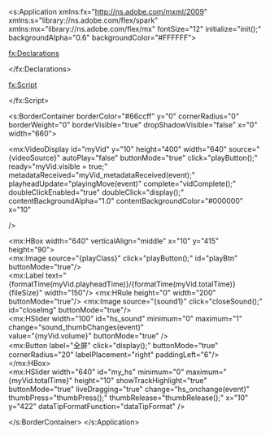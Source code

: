<?xml version="1.0" encoding="utf-8"?>
<s:Application xmlns:fx="http://ns.adobe.com/mxml/2009" 
               xmlns:s="library://ns.adobe.com/flex/spark" 
               xmlns:mx="library://ns.adobe.com/flex/mx" fontSize="12" initialize="init();" backgroundAlpha="0.6" backgroundColor="#FFFFFF">

<fx:Declarations>
<!-- 将非可视元素（例如服务、值对象）放在此处 -->
</fx:Declarations>

<fx:Script>  
<![CDATA[
    import mx.controls.Alert;
    import mx.events.MetadataEvent;
    import mx.events.SliderEvent;
    import mx.controls.sliderClasses.Slider; 
    import mx.events.VideoEvent;
    import mx.utils.ObjectUtil;
    import mx.controls.ProgressBarDirection;

[Embed(source="images/play.png")]  
[Bindable]  
private var playClass:Class;                //播放图标样式  

[Embed(source="images/pause.png")]  
[Bindable]  
private var pauseClass:Class;               //暂停图标样式  

[Embed(source="images/sound1.png")]  
[Bindable]  
private var sound1:Class;               //声音样式1  

[Embed(source="images/sound.png")]  
[Bindable]  
private var sound:Class;                //声音样式2（静音）  

[Bindable]  
private var videoSource:String;         //媒体路径  

private var isPause:Boolean = false;        //暂停状态  
private var isSound:Boolean = true;         //声音状态  
private var isFullScreen:Boolean = false;   //是否是全屏  
private var tmpSound:Number = 0;            //临时声音大小  
    
[Bindable]  
private var fileSize:String;                 //视频文件大小
    
[Bindable]  
private var playPosition:Number;            //播放进度   

private function init():void{  
    videoSource = parameters.videosource;  
}  

private function playingMove(event:VideoEvent):void{  
    my_hs.value = myVid.playheadTime;  //视频播放时同步进度条状态值
    
}  

//拖动进度条时改变播放位置  
private function hs_onchange(event:SliderEvent):void{  
    if(myVid.playheadTime == -1){  
        my_hs.value = 0;  
        return;  
    }  
    playPosition = my_hs.value;             //保正播放进度統一  
    myVid.playheadTime = playPosition; 
}  

//进度条鼠标按下  
private function thumbPress():void{  
    myVid.pause();  
}  
//进度条鼠标弹起  
private function thumbRelease():void{  
    myVid.playheadTime = playPosition;  
    myVid.play();  
}  


//播放，暂停  
private function playButton():void{  
    if(!isPause){  
        myVid.play();  
        playBtn.source = pauseClass;  
        isPause = true;  
    }else{  
        myVid.pause();  
        playBtn.source = playClass;  
        isPause = false;  
    }  
}  

//播放完成  
private function vidComplete():void{  
    playBtn.source = playClass;  
    isPause = false;  
}  

//停止播放  
private function stopButton():void{  
    myVid.stop();  
    playBtn.source = playClass;  
    isPause = false;  
}  

//切換全屏顯示  
private function display():void{  
    if(!isFullScreen){  
        stage.fullScreenSourceRect = new Rectangle(myVid.x,myVid.y,myVid.width,myVid.height);
        stage.displayState =StageDisplayState.FULL_SCREEN;  
        isFullScreen = true;  
    }else{  
        stage.displayState = StageDisplayState.NORMAL;  
        isFullScreen = false;  
    }  
}  

//调整声音  
private function sound_thumbChanges(event:SliderEvent):void{  
    myVid.volume = hs_sound.value;  
}  

//静音  
private function closeSound():void{  
    if(isSound){  
        closeImg.source = sound;  
        tmpSound = myVid.volume;  
        myVid.volume = 0;  
        isSound = false;  
    }else{  
        closeImg.source = sound1;  
        myVid.volume = tmpSound;  
        isSound = true;  
    }  
}  


//格式化时间  
private function formatTime(time:Number):String{  
    var min:Number = Math.floor(time/60);  
    var sec:Number = Math.floor(time%60);  
var timeResult:String = (min < 10 ? "0"+min.toString() : min.toString()) + ":" + (sec == 10 ? "0"+sec.toString() : sec.toString());  
return timeResult;  
}  
//slider格式化  
private function dataTipFormat(data:Number):String{  
    return formatTime(data);  
}  
     
    
private function myVid_metadataReceived(evt:MetadataEvent):void {

    var meta:Object = evt.info; // 视频的元数据信息
    fileSize = (meta.filesize/(1024*1024)).toFixed(2).toString()+"MB";//换算成兆字节并保留两位小数 

    /* 读取所有元数据属性和值
    var i:int = 0;
    var arr:Array = [];
    var item:String;
     var value:*;
    for (item in meta) {
        if (ObjectUtil.isSimple(meta[item])) {
            if (meta[item] is Array) {
                value = "[Array]";
            } else {
                value = meta[item]
            }
            
            Alert.show(item+":"+value);    
        }
        
    }*/
    

}
    

    
       
]]>   



</fx:Script>  

<s:BorderContainer borderColor="#66ccff" y="0" cornerRadius="0" borderWeight="0" borderVisible="true" dropShadowVisible="false" x="0" width="660">

<mx:VideoDisplay id="myVid" y="10" height="400" width="640"  source="{videoSource}"  autoPlay="false"  buttonMode="true"  click="playButton();"  ready="myVid.visible = true;" metadataReceived="myVid_metadataReceived(event);"
  playheadUpdate="playingMove(event)"  complete="vidComplete();"  doubleClickEnabled="true"  doubleClick="display();" contentBackgroundAlpha="1.0" contentBackgroundColor="#000000" x="10"

/>  

<mx:HBox width="640" verticalAlign="middle" x="10" y="415" height="90">  
    <mx:Image source="{playClass}" click="playButton();" id="playBtn" buttonMode="true"/>  
    <mx:Label text="{formatTime(myVid.playheadTime)}/{formatTime(myVid.totalTime)}                    {fileSize}" width="150"/>
    <mx:HRule height="0" width="200" buttonMode="true"/> 
    <mx:Image source="{sound1}" click="closeSound();" id="closeImg" buttonMode="true"/>  
    <mx:HSlider width="100" id="hs_sound" minimum="0" maximum="1"    
                change="sound_thumbChanges(event)"  
                value="{myVid.volume}" buttonMode="true" />  
    <mx:Button label="全屏" click="display();" buttonMode="true" cornerRadius="20" labelPlacement="right" paddingLeft="6"/>  
</mx:HBox>  
<mx:HSlider width="640" id="my_hs" minimum="0" maximum="{myVid.totalTime}" height="10" showTrackHighlight="true" buttonMode="true" liveDragging="true"
            change="hs_onchange(event)" thumbPress="thumbPress();"  thumbRelease="thumbRelease();" x="10" y="422"  dataTipFormatFunction="dataTipFormat" /> 



</s:BorderContainer>
</s:Application>